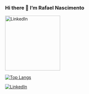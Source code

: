 ### Hi there 👋 I’m Rafael Nascimento 

<div>
  
  <a href="https://www.linkedin.com/in/rafaelandradedonascimento/" target="_blank">  </a>
    
  <!--  <img src="https://github-readme-stats.vercel.app/api?username=rafacore&count_private=true&show_icons=true&theme=tokyonight
" alt="LinkedIn"/> 
    <img src="https://img.shields.io/badge/LinkedIn-0077B5?style=for-the-badge&logo=linkedin&logoColor=white" alt="LinkedIn">  -->
  

 <img height="180em" src="https://github-readme-stats.vercel.app/api?username=rafacore&count_private=true&show_icons=true&theme=tokyonight
" alt="LinkedIn"/> 

  
  [![Top Langs](https://github-readme-stats.vercel.app/api/top-langs/?username=rafacore&layout=compact&theme=tokyonight)](https://github.com/rafacore/github-readme-stats)
</div>

<a href="https://www.linkedin.com/in/rafaelandradedonascimento/" target="_blank"><img src="https://img.shields.io/badge/LinkedIn-0077B5?style=for-the-badge&logo=linkedin&logoColor=white" alt="LinkedIn"> </a>













<!--
**rafacore/rafacore** is a ✨ _special_ ✨ repository because its `README.md` (this file) appears on your GitHub profile.

Here are some ideas to get you started:

- 🔭 I’m currently working on ...
- 🌱 I’m currently learning ...
- 👯 I’m looking to collaborate on ...
- 🤔 I’m looking for help with ...
- 💬 Ask me about ...
- 📫 How to reach me: ...
- 😄 Pronouns: ...
- ⚡ Fun fact: ...
-->

